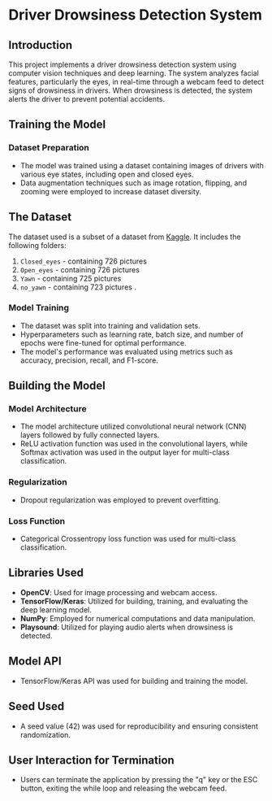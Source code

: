 

# Driver Drowsiness Detection System

## Introduction
This project implements a driver drowsiness detection system using computer vision techniques and deep learning. The system analyzes facial features, particularly the eyes, in real-time through a webcam feed to detect signs of drowsiness in drivers. When drowsiness is detected, the system alerts the driver to prevent potential accidents.

## Training the Model
### Dataset Preparation
- The model was trained using a dataset containing images of drivers with various eye states, including open and closed eyes.
- Data augmentation techniques such as image rotation, flipping, and zooming were employed to increase dataset diversity.

## The Dataset

The dataset used is a subset of a dataset from [Kaggle](https://www.kaggle.com/datasets/dheerajperumandla/drowsiness-dataset). It includes the following folders:
1. `Closed_eyes` - containing 726 pictures
2. `Open_eyes` - containing 726 pictures
3. `Yawn` - containing 725 pictures
4. `no_yawn` - containing 723 pictures
.
### Model Training
- The dataset was split into training and validation sets.
- Hyperparameters such as learning rate, batch size, and number of epochs were fine-tuned for optimal performance.
- The model's performance was evaluated using metrics such as accuracy, precision, recall, and F1-score.

## Building the Model
### Model Architecture
- The model architecture utilized convolutional neural network (CNN) layers followed by fully connected layers.
- ReLU activation function was used in the convolutional layers, while Softmax activation was used in the output layer for multi-class classification.

### Regularization
- Dropout regularization was employed to prevent overfitting.

### Loss Function
- Categorical Crossentropy loss function was used for multi-class classification.

## Libraries Used
- **OpenCV**: Used for image processing and webcam access.
- **TensorFlow/Keras**: Utilized for building, training, and evaluating the deep learning model.
- **NumPy**: Employed for numerical computations and data manipulation.
- **Playsound**: Utilized for playing audio alerts when drowsiness is detected.

## Model API
- TensorFlow/Keras API was used for building and training the model.

## Seed Used
- A seed value (42) was used for reproducibility and ensuring consistent randomization.

 ## User Interaction for Termination
 - Users can terminate the application by pressing the "q" key or the ESC button, exiting the while loop and releasing the webcam feed.

